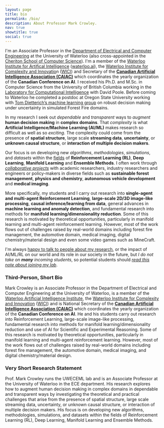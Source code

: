 ```yaml
---
layout: page
title: bio
permalink: /bio/
description: About Professor Mark Crowley.
nav: true
showtitle: true
social: true
---
```


I'm an Associate Professor in the [Department of Electrical and Computer Engineering](https://uwaterloo.ca/electrical-computer-engineering/profile/mcrowley) at the University of Waterloo (also cross-appointed in the [Cheriton School of Computer Science](https://cs.uwaterloo.ca/about/people/mcrowley)). I'm a member of the [Waterloo Institute for Artifical Intelligence](http://waterloo.ai/) ([waterloo.ai](http://waterloo.ai/)), the [Waterloo Institute for Complexity and Innovatio](http://wici.ca/)n ([WICI](http://wici.ca/)) and  Secretary of the **[Canadian Artificial Intelligence Association (CAIAC)](https://www.caiac.ca/)** which coordinates the yearly organization of the **Canadian Conference on AI**. I received his Ph.D. and M.Sc. in Computer Science from the University of British Columbia working in the [Laboratory for Computational Intelligence](https://www.cs.ubc.ca/cs-research/lci) with David Poole. Before coming to Waterloo he completed a postdoc at Oregon State University working with [Tom Dietterich’s machine learning group](http://web.engr.oregonstate.edu/~tgd/) on robust decision making under uncertainty in simulated Forest Fire domains.

In my research I seek out *dependable* and *transparent* ways to *augment* **human decision making** in **complex domains**. That *complexity* is what **Artificial Intelligence/Machine Learning (AI/ML)** makes research so difficult as well as so *exciting*. The complexity could come from the presence of **spatial structure**, large scale **streaming data**, **uncertainty**, or **unknown causal structure**, or **interaction of multiple decision makers**. 

Our focus is on developing new *algorithms*, *methodologies*, *simulations*, and *datasets* within the [fields](https://markcrowley.ca/topics/) of **Reinforcement Learning (RL)**, **Deep Learning**, **Manifold Learning** and **Ensemble Methods**. I often work through [*collaborative projects*](https://markcrowley.ca/projects/) with academic researchers, industry researchers and engineers or policy-makers in diverse fields such as **sustainable forest management**, **physics and chemistry**, **autonomous vehicle development** and **medical imaging**. 

More specifically, my students and I carry out research into
**single-agent and multi-agent Reinforcement Learning**, **large-scale 2D/3D image-like processing**, **causal inference/learning from data**,
general advances in **machine learning and anomaly detection**, and fundamental research into methods for **manifold learning/dimensionality reduction**.
Some of this research is motivated by theoretical opportunities, 
particularly in manifold learning and multi-agent reinforcement learning. 
However, most of the work flows out of challenges raised by real-world domains including
forest fire management,
the automotive domain,
medical imaging,
digital chemistry/material design
and even some video games such as MineCraft.


I'm always [happy to talk to people about my research](/contact/), or the impact of AI/ML/RL on our world and its role in our society in the future, but *I do not take on **many** incoming students*, so potential students should *[read this note about joining my lab](/joining-my-lab/)*.



### Third-Person, Short Bio

Mark Crowley is an Associate Professor in the Department of Electrical and Computer Engineering at the University of Waterloo, is a member of the [Waterloo Artificial Intelligence Institute](http://waterloo.ai),
the [Waterloo Institute for Complexity and Innovation](http://wici.ca/) ([WICI](http://wici.ca/)) and is National Secretary of the **[Canadian Artificial Intelligence Association (CAIAC)](https://www.caiac.ca/)** which coordinates the yearly organization of the **Canadian Conference on AI**. 
He and his students carry out research into
Reinforcement Learning, 
large-scale image-like processing, 
fundamental research into methods for manifold learning/dimensionality reduction
and use of AI for Scientific and Experimental Reasoning.
Some of this research is motivated by theoretical opportunities, 
particularly in manifold learning and multi-agent reinforcement learning.
However, most of the work flows out of challenges raised by real-world domains including
forest fire management,
the automotive domain,
medical imaging,
and digital chemistry/material design.

### Very Short Research Statement

Prof. Mark Crowley runs the UWECEML lab and is an Associate Professor at the University of Waterloo in the ECE department. His research explores how to augment human decision making in complex domains in dependable and transparent ways by investigating the theoretical and practical challenges that arise from the presence of spatial structure, large scale streaming data, uncertainty, or unknown causal structure, or interaction of multiple decision makers. His focus is on developing new algorithms, methodologies, simulations, and datasets within the fields of Reinforcement Learning (RL), Deep Learning, Manifold Learning and Ensemble Methods.
